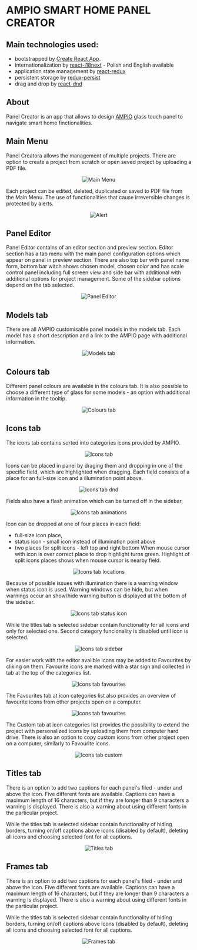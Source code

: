# AMPIO SMART HOME PANEL CREATOR

## Main technologies used:

* bootstrapped by [Create React App](https://github.com/facebook/create-react-app).
* internationalization by [react-i18next](https://github.com/i18next/react-i18next) - Polish and English available
* application state management by [react-redux](https://github.com/reduxjs/react-redux)
* persistent storage by [redux-persist](https://github.com/rt2zz/redux-persist)
* drag and drop by [react-dnd](https://github.com/react-dnd/react-dnd/)

## About

Panel Creator is an app that allows to design [AMPIO](https://ampio.pl/en/ampio-smarthome-homepage/) glass touch panel to navigate smart home finctionalities. 


## Main Menu

Panel Creatora allows the management of multiple projects. There are option to create a project from scratch or open seved project by uploading a PDF file. 
<p align="center">
  <img src="https://github.com/KrynickiJarek/kreatorpaneli/blob/43f585d3e7a327e6d104b3beb355e63e80a140e9/src/assets/readme/01_main_menu.png" alt="Main Menu"/>
</p>

Each project can be edited, deleted, duplicated or saved to PDF file from the Main Menu.
The use of functionalities that cause irreversible changes is protected by alerts.
<p align="center">
  <img src="https://github.com/KrynickiJarek/kreatorpaneli/blob/b6de404c5bca02ebb2e7343213465980144fa8d8/src/assets/readme/02_alert.png" alt="Alert"/>
</p>

## Panel Editor

Panel Editor contains of an editor section and preview section. Editor section has a tab menu with the main panel configuration options which appear on 
panel in preview section. There are also top bar with panel name form, bottom bar witch shows chosen model, chosen color and has scale control panel including 
full screen view and side bar with additional with additional options for project management. Some of the sidebar options depend on the tab selected.
<p align="center">
  <img src="https://github.com/KrynickiJarek/kreatorpaneli/blob/1f33545dcc00e6110318fc368f5265ecec3e1ed0/src/assets/readme/03_panel_editor.png" alt="Panel Editor"/>
</p>

## Models tab

There are all AMPIO customisable panel models in the models tab. Each model has a short description and a link to the AMPIO page with additional information.
<p align="center">
  <img src="https://github.com/KrynickiJarek/kreatorpaneli/blob/c3e33958a766e0dd2d3444f096d371a410d7b478/src/assets/readme/04_models_tab.gif" alt="Models tab"/>
</p>

## Colours tab

Different panel colours are available in the colours tab. It is also possible to choose a different type of glass for some models - an option with additional information in the tooltip.
<p align="center">
  <img src="https://github.com/KrynickiJarek/kreatorpaneli/blob/1f33545dcc00e6110318fc368f5265ecec3e1ed0/src/assets/readme/05_colours_tab.png" alt="Colours tab"/>
</p>

## Icons tab

The icons tab contains sorted into categories icons provided by AMPIO.
<p align="center">
  <img src="https://github.com/KrynickiJarek/kreatorpaneli/blob/1f33545dcc00e6110318fc368f5265ecec3e1ed0/src/assets/readme/06_icons_tab.png" alt="Icons tab"/>
</p>

Icons can be placed in panel by draging them and dropping in one of the specific field, which are highlighted when dragging. Each field consists of a place for an full-size icon and a illumination point above.
<p align="center">
  <img src="https://github.com/KrynickiJarek/kreatorpaneli/blob/1f33545dcc00e6110318fc368f5265ecec3e1ed0/src/assets/readme/07_icons_tab_dnd.png" alt="Icons tab dnd"/>
</p>

Fields also have a flash animation which can be turned off in the sidebar.
<p align="center">
  <img src="https://github.com/KrynickiJarek/kreatorpaneli/blob/b74781b8ad7c832645aa580e2eb994e1645063a6/src/assets/readme/08_icons_tab_animations.gif" alt="Icons tab animations"/>
</p>

Icon can be dropped at one of four places in each field: 
* full-size icon place, 
* status icon - small icon instead of illumination point above
* two places for split icons - left top and right bottom
When mouse cursor with icon is over correct place to drop highlight turns green. Highlight of split icons places shows when mouse cursor is nearby field. 

<p align="center">
  <img src="https://github.com/KrynickiJarek/kreatorpaneli/blob/a39630b6c3b96778b6b37122ef3b9268995a9de9/src/assets/readme/09_icons_tab_locations.gif" alt="Icons tab locations"/>
</p>

Because of possible issues with illumination there is a warning window when status icon is used. Warning windows can be hide, but when warnings occur an show/hide warning button is displayed at the bottom of the sidebar.
<p align="center">
  <img src="https://github.com/KrynickiJarek/kreatorpaneli/blob/d6cc6c4159c453f8852587e7a09f4c1c14cd89a2/src/assets/readme/10_icons_tab_status_icon.gif" alt="Icons tab status icon"/>
</p>

While the titles tab is selected sidebar contain functionality for all icons and only for selected one. Second category funcionality is disabled until icon is selected.
<p align="center">
  <img src="https://github.com/KrynickiJarek/kreatorpaneli/blob/b1aff8a6156f0a7ca0a71b8de697914a2a8d21fc/src/assets/readme/11_icons_tab_sidebar.png" alt="Icons tab sidebar"/>
</p>

For easier work with the editor avalible icons may be added to Favourites by cliking on them. Favourite icons are marked with a star sign and collected in tab at the top of the categories list.
<p align="center">
  <img src="https://github.com/KrynickiJarek/kreatorpaneli/blob/b1aff8a6156f0a7ca0a71b8de697914a2a8d21fc/src/assets/readme/12_icons_tab_favourites.png" alt="Icons tab favourites"/>
</p>

The Favourites tab at icon categories list also provides an overview of favourite icons from other projects open on a computer.
<p align="center">
  <img src="https://github.com/KrynickiJarek/kreatorpaneli/blob/b1aff8a6156f0a7ca0a71b8de697914a2a8d21fc/src/assets/readme/13_icons_tab_favourites2.png" alt="Icons tab favourites"/>
</p>

The Custom tab at icon categories list provides the possibility to extend the project with personalized icons by uploading them from computer hard drive. There is also an option to copy custom icons from other project open on a computer, similarly to Favourite icons.
<p align="center">
  <img src="https://github.com/KrynickiJarek/kreatorpaneli/blob/9e2b21a5cb31f98cd3efcea7c89b57e112feb448/src/assets/readme/14_icons_tab_custom.png" alt="Icons tab custom"/>
</p>

## Titles tab

There is an option to add two captions for each panel's filed - under and above the icon. Five different fonts are available. Captions can have a maximum length of 16 characters, but if they are longer than 9 characters a warning is displayed. There is also a warning about using different fonts in the particular project. 

While the titles tab is selected sidebar contain functionality of hiding borders, turning on/off captions above icons (disabled by default), deleting all icons and choosing selected font for all captions. 
<p align="center">
  <img src="" alt="Titles tab"/>
</p>

## Frames tab

There is an option to add two captions for each panel's filed - under and above the icon. Five different fonts are available. Captions can have a maximum length of 16 characters, but if they are longer than 9 characters a warning is displayed. There is also a warning about using different fonts in the particular project. 

While the titles tab is selected sidebar contain functionality of hiding borders, turning on/off captions above icons (disabled by default), deleting all icons and choosing selected font for all captions. 
<p align="center">
  <img src="" alt="Frames tab"/>
</p>

<!-- Funkcjonalność dodawania ramek umożliwia dzielenie ikon dodanych do panelu w grupy. Dostępne są ramki o prostych i zaokrąglonych narożnikach. Podczas gdy włączona jest zakładka ramki dostępne do kliknięcia pola są podświetlane, a po najechaniu na nie kursorem wyświetla się znak plusa w celu dodania pola do tworzonej ramki. Znaki plusa  pojawiają się również na każdym polu, które zostanie dodane do tworzonej ramki w wyniku kliknięcia (ramka zawsze musi być prostokątna i nie może przechodzić przez wyświetlacz). Analogicznie w przypadku usuwania pól z tworzonej ramki - znaki minusa pokazują, które pola zostaną wyłączone. 

Tworzona ramka ma kolor zielony. Jeżeli utworzono pojedynczą ramkę obejmuje ona tylko ikone pomiejszając ją, natomiast jeżeli ramka jest większa zawiera całe pole oraz istnieje możliwość dodania jej tytułu za pomocą przycisku dodaj tytuł. Dostępne jest pięć fontów, maksymalna długość tytułu wynosi 16 znaków. 

Gotową ramkę należy zatwierdzić przyciskiem zatwierdź - pojawi się ona na panelu w kolorze ikon oraz na liście wraz ze wszystkimi swoimi parametrami i przyciskiem do usunięcia. -->

